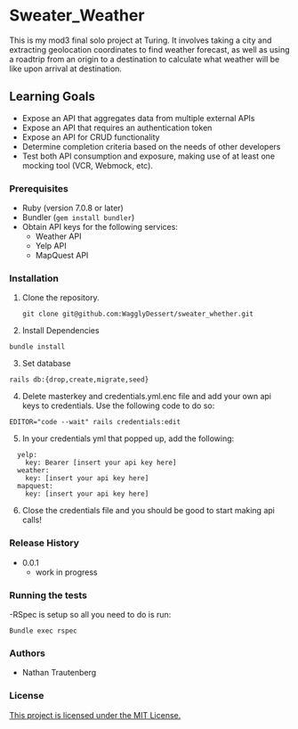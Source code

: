 # Sweater_Weather

This is my mod3 final solo project at Turing. It involves taking a city and extracting geolocation coordinates to find weather forecast, as well as using a roadtrip from an origin to a destination to calculate what weather will be like upon arrival at destination.

## Learning Goals

- Expose an API that aggregates data from multiple external APIs
- Expose an API that requires an authentication token
- Expose an API for CRUD functionality
- Determine completion criteria based on the needs of other developers
- Test both API consumption and exposure, making use of at least one mocking tool (VCR, Webmock, etc).

### Prerequisites

- Ruby (version 7.0.8 or later)
- Bundler (`gem install bundler`)
- Obtain API keys for the following services:
  * Weather API
  * Yelp API
  * MapQuest API

### Installation

1. Clone the repository.

   ```git clone git@github.com:WagglyDessert/sweater_whether.git```

2. Install Dependencies

```bundle install```

3. Set database

```rails db:{drop,create,migrate,seed}```

4. Delete masterkey and credentials.yml.enc file and add your own api keys to credentials. Use the following code to do so:

```EDITOR="code --wait" rails credentials:edit```

5. In your credentials yml that popped up, add the following:
```
  yelp:
    key: Bearer [insert your api key here]
  weather:
    key: [insert your api key here]
  mapquest:
    key: [insert your api key here]
```
6. Close the credentials file and you should be good to start making api calls!

### Release History
* 0.0.1
  * work in progress

### Running the tests
  -RSpec is setup so all you need to do is run:
  
  ```Bundle exec rspec```

### Authors
  * Nathan Trautenberg

### License
[This project is licensed under the MIT License.](https://www.mit.edu/~amini/LICENSE.md)

